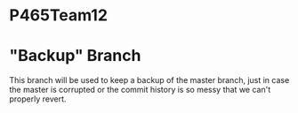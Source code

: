# P465Team12

# "Backup" Branch
This branch will be used to keep a backup of the master branch, just in case the master is corrupted or the commit history is so messy that we can't properly revert.
